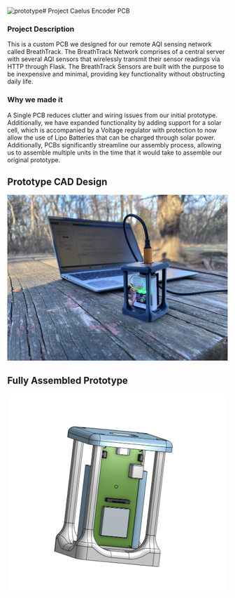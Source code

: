 ![prototype](https://github.com/user-attachments/assets/fca9da71-7108-41bc-889d-3d14d4a01c25)# Project Caelus Encoder PCB

### Project Description

This is a custom PCB we designed for our remote AQI sensing network called BreathTrack. The BreathTrack Network comprises of a central server with several AQI sensors that wirelessly transmit their sensor readings via HTTP through Flask. The BreathTrack Sensors are built with the purpose to be inexpensive and minimal, providing key functionality without obstructing daily life.  

### Why we made it

A Single PCB reduces clutter and wiring issues from our initial prototype. Additionally, we have expanded functionality by adding support for a solar cell, which is accompanied by a Voltage regulator with protection to now allow the use of Lipo Batteries that can be charged through solar power. Additionally, PCBs significantly streamline our assembly process, allowing us to assemble multiple units in the time that it would take to assemble our original prototype. 


## Prototype CAD Design
![CAD](img/prototype.jpg)

## Fully Assembled Prototype 
![IRL](img/prototypecad.png)



